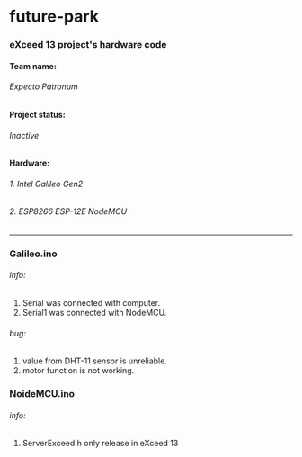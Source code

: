# future-park

### eXceed 13 project's hardware code
#### Team name: 
###### Expecto Patronum
#### Project status:
###### Inactive
#### Hardware:
###### 1. Intel Galileo Gen2
###### 2. ESP8266 ESP-12E NodeMCU

___

### Galileo.ino

###### info:
1. Serial was connected with computer.
2. Serial1 was connected with NodeMCU.

###### bug:
1. value from DHT-11 sensor is unreliable.
2. motor function is not working.

### NoideMCU.ino

###### info:
1. ServerExceed.h only release in eXceed 13
